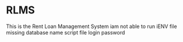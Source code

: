 # RLMS
This is the Rent Loan Management System 
iam not able to run iENV file missing
database name
script file
login password
